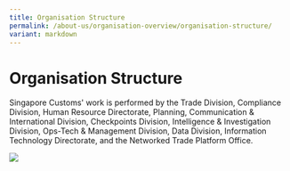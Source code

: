 ```yaml
---
title: Organisation Structure
permalink: /about-us/organisation-overview/organisation-structure/
variant: markdown
---
```

# Organisation Structure

Singapore Customs' work is performed by the Trade Division, Compliance Division, Human Resource Directorate, Planning, Communication & International Division, Checkpoints Division, Intelligence & Investigation Division, Ops-Tech & Management Division, Data Division, Information Technology Directorate, and the Networked Trade Platform Office.

![](/images/about-us/Customs_Org_Chart__Internet____1_May_2024.jpg)